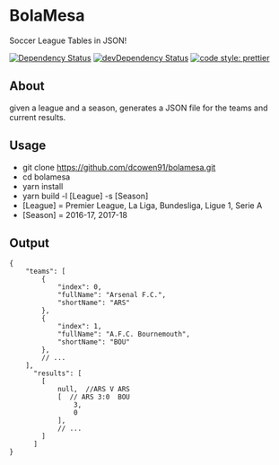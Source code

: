 # BolaMesa
Soccer League Tables in JSON! 

[![Dependency Status](https://david-dm.org/dcowen91/bolamesa.svg)](https://david-dm.org/dcowen91/bolamesa) [![devDependency Status](https://david-dm.org/dcowen91/bolamesa/dev-status.svg)](https://david-dm.org/dcowen91/bolamesa#info=devDependencies)
[![code style: prettier](https://img.shields.io/badge/code_style-prettier-ff69b4.svg?style=flat-square)](https://github.com/prettier/prettier)


## About
given a league and a season, generates a JSON file for the teams and current results.

## Usage
* git clone https://github.com/dcowen91/bolamesa.git
* cd bolamesa
* yarn install
* yarn build -l [League] -s [Season]
* [League] = Premier League, La Liga, Bundesliga, Ligue 1, Serie A
* [Season] = 2016-17, 2017-18

## Output
```
{
    "teams": [
        {
            "index": 0,
            "fullName": "Arsenal F.C.",
            "shortName": "ARS"
        },
        {
            "index": 1,
            "fullName": "A.F.C. Bournemouth",
            "shortName": "BOU"
        },
        // ...
    ],
      "results": [
        [
            null,  //ARS V ARS
            [  // ARS 3:0  BOU
                3,
                0
            ],
            // ...
        ]
      ]
}